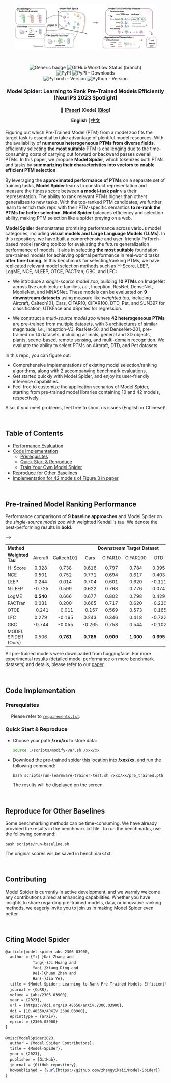 <div align="center">
  <a href="http://zhijian.readthedocs.io"><img width="450px" height="auto" src="assests/Model-Spider.png"></a>
</div>


&nbsp;

<div align="center">
    <img src="https://img.shields.io/badge/License-MIT-<COLOR>.svg?style=for-the-badge" alt="Generic badge", height="21">
    <img src="https://img.shields.io/github/actions/workflow/status/zhangyikaii/Model-Spider/tests.yml?branch=main&style=for-the-badge" alt="GitHub Workflow Status (branch)", height="21">
    <br>
    <img src="https://img.shields.io/pypi/v/ModelSpider?color=blue&style=for-the-badge&logo=pypi&logoColor=white" alt="PyPI", height="21">
    <img src="https://img.shields.io/pypi/dm/ModelSpider?style=for-the-badge&color=blue" alt="PyPI - Downloads", height="21">
    <br>
    <img src="https://img.shields.io/badge/PYTORCH-1.4+-red?style=for-the-badge&logo=pytorch" alt="PyTorch - Version", height="21">
    <img src="https://img.shields.io/badge/PYTHON-3.7+-red?style=for-the-badge&logo=python&logoColor=white" alt="Python - Version", height="21">
</div>
<h3 align="center">
    <p>
        Model Spider: Learning to Rank Pre-Trained Models Efficiently (NeurIPS 2023 Spotlight)
    <p>
</h3>
<h4 align="center">
    <p>
        📑 <a href="https://arxiv.org/abs/2306.03900">[Paper]</a> [<b>Code</b>] <a href="TBD">[Blog]</a>
    <p>
    <p>
        <b>English</b> |
        <a href="https://github.com/zhangyikaii/Model-Spider/edit/main/README_CN.md">中文</a>
    <p>
</h4>

Figuring out which Pre-Trained Model (PTM) from a model zoo fits the target task is essential to take advantage of plentiful model resources. With the availability of **numerous heterogeneous PTMs from diverse fields**, efficiently selecting **the most suitable** PTM is challenging due to the time-consuming costs of carrying out forward or backward passes over all PTMs. In this paper, we propose **Model Spider**, which tokenizes both PTMs and tasks by **summarizing their characteristics into vectors to enable efficient PTM selection**.

By leveraging the **approximated performance of PTMs** on a separate set of training tasks, **Model Spider** learns to construct representation and measure the fitness score between **a model-task pair** via their representation. The ability to rank relevant PTMs higher than others generalizes to new tasks. With the top-ranked PTM candidates, we further learn to enrich task repr. with their PTM-specific semantics **to re-rank the PTMs for better selection**. **Model Spider** balances efficiency and selection ability, making PTM selection like a spider preying on a web.

**Model Spider** demonstrates promising performance across various model categories, including **visual models and Large Language Models (LLMs)**. In this repository, we have built a comprehensive and user-friendly PyTorch-based model ranking toolbox for evaluating the future generalization performance of models. It aids in selecting **the most suitable** foundation pre-trained models for achieving optimal performance in real-world tasks **after fine-tuning**. In this benchmark for selecting/ranking PTMs, we have replicated relevant model selection methods such as H-Score, LEEP, LogME, NCE, NLEEP, OTCE, PACTran, GBC, and LFC:

+ We introduce a *single-source model zoo*, building **10 PTMs** on ImageNet across five architecture families, *i.e.*, Inception, ResNet, DenseNet, MobileNet, and MNASNet. These models can be evaluated on **9 downstream datasets** using measure like *weighted tau*, including Aircraft, Caltech101, Cars, CIFAR10, CIFAR100, DTD, Pet, and SUN397 for classification, UTKFace and dSprites for regression.

+ We construct a *multi-source model zoo* where **42 heterogeneous PTMs** are pre-trained from multiple datasets, with 3 architectures of similar magnitude, *i.e.*, Inception-V3, ResNet-50, and DenseNet-201, pre-trained on 14 datasets, including animals, general and 3D objects, plants, scene-based, remote sensing, and multi-domain recognition. We evaluate the ability to select PTMs on Aircraft, DTD, and Pet datasets.

In this repo, you can figure out:

* Comprehensive implementations of existing model selection/ranking algorithms, along with 2 accompanying benchmark evaluations.
* Get started quickly with Model Spider, and enjoy its user-friendly inference capabilities.
* Feel free to customize the application scenarios of Model Spider, starting from pre-trained model libraries containing 10 and 42 models, respectively.

Also, if you meet problems, feel free to shoot us issues (English or Chinese)!

&nbsp;

## Table of Contents
- [Performance Evaluation](#pre-trained-model-ranking-performance)
- [Code Implementation](#code-implementation)
   - [Prerequisites](#prerequisites)
   - [Quick Start & Reproduce](#quick-start-&-reproduce)
   - [Train Your Own Model Spider](#train-your-own-model-spider)
- [Reproduce for Other Baselines](#reproduce-for-other-baselines)
- [Implementation for 42 models of Figure 3 in paper](#implementation-for-42-models-of-figure-3-in-paper)

&nbsp;

## Pre-trained Model Ranking Performance

Performance comparisons of **9 baseline approaches** and Model Spider on the *single-source model zoo* with weighted Kendall's tau. We denote the best-performing results in **bold**.

<table>
    <tr>
        <td><b>Method</b></td>
        <td colspan="10" align="center"><b>Downstream Target Dataset</b></td>
    </tr>
    <tr>
        <td><b>Weighted Tau</b></td>
        <td align="center">Aircraft</td>
        <td align="center">Caltech101</td>
        <td align="center">Cars</td>
        <td align="center">CIFAR10</td>
        <td align="center">CIFAR100</td>
        <td align="center">DTD</td>
        <td align="center">Pets</td>
        <td align="center">SUN397</td>
        <td align="center">Mean</td>
    </tr>
    <tr>
        <!-- <td><a href="https://arxiv.org/abs/1601.08188">H-Score</a></td> -->
        <td>H-Score </td> -->
        <td align="center">0.328</td>
        <td align="center">0.738</td>
        <td align="center">0.616</td>
        <td align="center">0.797</td>
        <td align="center">0.784</td>
        <td align="center">0.395</td>
        <td align="center">0.610</td>
        <td align="center">0.918</td>
        <td align="center">0.648</td>
    </tr>
    <tr>
        <td>NCE</td>
        <td align="center">0.501</td>
        <td align="center">0.752</td>
        <td align="center">0.771</td>
        <td align="center">0.694</td>
        <td align="center">0.617</td>
        <td align="center">0.403</td>
        <td align="center">0.696</td>
        <td align="center">0.892</td>
        <td align="center">0.666</td>
    </tr>
    <tr>
        <td>LEEP</td>
        <td align="center">0.244</td>
        <td align="center">0.014</td>
        <td align="center">0.704</td>
        <td align="center">0.601</td>
        <td align="center">0.620</td>
        <td align="center">-0.111</td>
        <td align="center">0.680</td>
        <td align="center">0.509</td>
        <td align="center">0.408</td>
    </tr>
    <tr>
        <td><span style="font-family:sans-serif;">N-</span>LEEP</td>
        <td align="center">-0.725</td>
        <td align="center">0.599</td>
        <td align="center">0.622</td>
        <td align="center">0.768</td>
        <td align="center">0.776</td>
        <td align="center">0.074</td>
        <td align="center">0.787</td>
        <td align="center">0.730</td>
        <td align="center">0.454</td>
    </tr>
    <tr>
        <td>LogME</td>
        <td align="center"><b>0.540</b></td>
        <td align="center">0.666</td>
        <td align="center">0.677</td>
        <td align="center">0.802</td>
        <td align="center">0.798</td>
        <td align="center">0.429</td>
        <td align="center">0.628</td>
        <td align="center">0.870</td>
        <td align="center">0.676</td>
    </tr>
    <tr>
        <td>PACTran</td>
        <td align="center">0.031</td>
        <td align="center">0.200</td>
        <td align="center">0.665</td>
        <td align="center">0.717</td>
        <td align="center">0.620</td>
        <td align="center">-0.236</td>
        <td align="center">0.616</td>
        <td align="center">0.565</td>
        <td align="center">0.397</td>
    </tr>
        <tr>
        <td>OTCE</td>
        <td align="center">-0.241</td>
        <td align="center">-0.011</td>
        <td align="center">-0.157</td>
        <td align="center">0.569</td>
        <td align="center">0.573</td>
        <td align="center">-0.165</td>
        <td align="center">0.402</td>
        <td align="center">0.218</td>
        <td align="center">0.149</td>
    </tr>
    <tr>
        <td>LFC</td>
        <td align="center">0.279</td>
        <td align="center">-0.165</td>
        <td align="center">0.243</td>
        <td align="center">0.346</td>
        <td align="center">0.418</td>
        <td align="center">-0.722</td>
        <td align="center">0.215</td>
        <td align="center">-0.344</td>
        <td align="center">0.034</td>
    </tr>
    <tr>
        <td>GBC</td>
        <td align="center">-0.744</td>
        <td align="center">-0.055</td>
        <td align="center">-0.265</td>
        <td align="center">0.758</td>
        <td align="center">0.544</td>
        <td align="center">-0.102</td>
        <td align="center">0.163</td>
        <td align="center">0.457</td>
        <td align="center">0.095</td>
    </tr>
    <tr>
        <td>MODEL SPIDER (Ours)</td>
        <td align="center">0.506</td>
        <td align="center"><b>0.761</b></td>
        <td align="center"><b>0.785</b></td>
        <td align="center"><b>0.909</b></td>
        <td align="center"><b>1.000</b></td>
        <td align="center"><b>0.695</b></td>
        <td align="center"><b>0.788</b></td>
        <td align="center"><b>0.954</b></td>
        <td align="center"><b>0.800</b></td>
    </tr>
    <line>
</table>

All pre-trained models were downloaded from huggingface. For more experimental results (detailed model performance on more benchmark datasets) and details, please refer to our [paper](https://arxiv.org/abs/2306.03900).

&nbsp;

## Code Implementation

### Prerequisites

&emsp; Please refer to [`requirements.txt`](requirements.txt).


### Quick Start & Reproduce

- Choose your path **/xxx/xx** to store data:
    ```bash
    source ./scripts/modify-var.sh /xxx/xx
    ```

- Download the pre-trained spider [this location](TODO) into **/xxx/xx**, and run the following command:

    ```shell
    bash scripts/run-learnware-trainer-test.sh /xxx/xx/pre_trained.pth
    ```
    The results will be displayed on the screen.

&nbsp;

## Reproduce for Other Baselines
Some benchmarking methods can be time-consuming. We have already provided the results in the benchmark.txt file. To run the benchmarks, use the following command:
```shell
bash scripts/run-baseline.sh
```
The original scores will be saved in benchmark.txt.

&nbsp;

## Contributing

Model Spider is currently in active development, and we warmly welcome any contributions aimed at enhancing capabilities. Whether you have insights to share regarding pre-trained models, data, or innovative ranking methods, we eagerly invite you to join us in making Model Spider even better.

&nbsp;

## Citing Model Spider

```latex
@article{model-spider-abs-2306-03900,
  author = {Yi{-}Kai Zhang and
            Ting{-}Ji Huang and
            Yao{-}Xiang Ding and
            De{-}Chuan Zhan and
            Han{-}Jia Ye},
  title = {Model Spider: Learning to Rank Pre-Trained Models Efficiently},
  journal = {CoRR},
  volume = {abs/2306.03900},
  year = {2023},
  url = {https://doi.org/10.48550/arXiv.2306.03900},
  doi = {10.48550/ARXIV.2306.03900},
  eprinttype = {arXiv},
  eprint = {2306.03900}
}

@misc{ModelSpider2023,
  author = {Model Spider Contributors},
  title = {Model-Spider},
  year = {2023},
  publisher = {GitHub},
  journal = {GitHub repository},
  howpublished = {\url{https://github.com/zhangyikaii/Model-Spider}}
}
```
